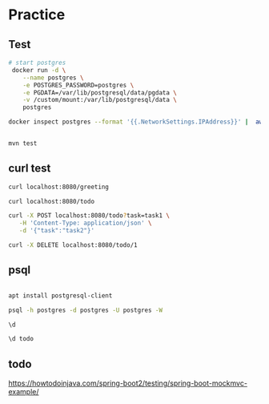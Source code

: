 # Practice


## Test 

```sh
# start postgres
 docker run -d \
	--name postgres \
	-e POSTGRES_PASSWORD=postgres \
	-e PGDATA=/var/lib/postgresql/data/pgdata \
	-v /custom/mount:/var/lib/postgresql/data \
	postgres

docker inspect postgres --format '{{.NetworkSettings.IPAddress}}' |  awk '{print $1" postgres"}' >> /etc/hosts


mvn test
```

## curl test

```sh
curl localhost:8080/greeting

curl localhost:8080/todo

curl -X POST localhost:8080/todo?task=task1 \
   -H 'Content-Type: application/json' \
   -d '{"task":"task2"}'

curl -X DELETE localhost:8080/todo/1 

```

## psql

```sh

apt install postgresql-client

psql -h postgres -d postgres -U postgres -W

\d

\d todo


```

## todo

https://howtodoinjava.com/spring-boot2/testing/spring-boot-mockmvc-example/